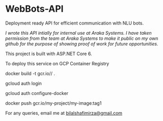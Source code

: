 # WebBots-API
Deployment ready API for efficient communication with NLU bots. 

_I wrote this API intially for internal use at Araka Systems. I have taken permission from the team at Araka Systems to make it public on my own github for the purpose of showing proof of work for future opportunities._

This project is built with ASP.NET Core 6.

To deploy this service on GCP Container Registry

docker build -t gcr.io/<project-name>/<service-name> .

gcloud auth login

gcloud auth configure-docker

docker push gcr.io/my-project/my-image:tag1



For any queries, email me at bilalshafimirza@gmail.com
